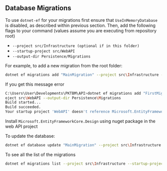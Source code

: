 ## Database Migrations  

To use `dotnet-ef` for your migrations first ensure that `UseInMemoryDatabase` is disabled, as described within previous section. Then, add the following flags to your command (values assume you are executing from repository root)  
  
- `--project src/Infrastructure (optional if in this folder)`  
- `--startup-project src/WebAPI`  
- `--output-dir Persistence/Migrations`  
  
For example, to add a new migration from the root folder:  

```bash  
dotnet ef migrations add "MainMigration" --project src\Infrastructure --startup-project src\WebAPI --output-dir Persistence\Migrations
```  

If you get this message error

```bash
C:\Users\User\Developments\PKTBM\API>dotnet ef migrations add "FirstMigration" --project src\Infrastructure --startup-pr
oject src\WebAPI --output-dir Persistence\Migrations
Build started...
Build succeeded.
Your startup project 'WebAPI' doesn't reference Microsoft.EntityFrameworkCore.Design. This package is required for the Entity Framework Core Tools to work. Ensure your startup project is correct, install the package, and try again.
```

Install `Microsoft.EntityFrameworkCore.Design` using nuget package in the web API project

To update the database:  

```bash  
dotnet ef database update "MainMigration" --project src\Infrastructure --startup-project src\WebAPI
```

To see all the list of the migrations

```bash
dotnet ef migrations list --project src\Infrastructure --startup-project src\WebAPI
```
